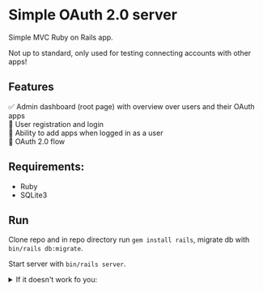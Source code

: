 # Simple OAuth 2.0 server

Simple MVC Ruby on Rails app.

Not up to standard, only used for testing connecting accounts with other apps!

## Features

:white_check_mark: Admin dashboard (root page) with overview over users and their OAuth apps  
:black_square_button: User registration and login  
:black_square_button: Ability to add apps when logged in as a user  
:black_square_button: OAuth 2.0 flow

## Requirements:

- Ruby
- SQLite3

## Run

Clone repo and in repo directory run `gem install rails`, migrate db with `bin/rails db:migrate`.

Start server with `bin/rails server`.

<details>
    <summary>If it doesn't work fo you:</summary>
    ¯\_(ツ)_/¯ Works on my machine...
</details>